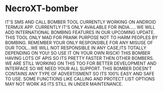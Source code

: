 # NecroXT-bomber

IT'S SMS AND CALL BOMBER TOOL CURRENTLY WORKING ON ANDROID TERMUX APP.
CURRENTLY IT'S ONLY AVAILABLE FOR INDIA..... WE WILL ADD INTERNATIONAL BOMBING FEATURES IN OUR UPCOMING UPDATE.
THIS TOOL ONLY MAD FOR PRANK PURPOSE NOT TO HARM PEOPLES BY BOMBING.
REMEMBER YOUR ONLY RESPONSIBLE FOR ANY MISUSE OF OUR TOOL...WE WILL NOT RESPONSIBLE IN ANY CASE,ITS TOTALLY DEPENDING ON YOU!
SO USE IT ON YOUR OWN RISCK!
THIS BOMBER HAVING LOTS OF APIS SO ITS PRETTY FASTER THEN OTHER BOMBERS.
WE ARE STILL WORKING ON THIS TOO FOR BETTER DEVELOPMENT AND INTERFACE SO WE NEED YOUR ALL SUPPORT.
THIS BOMBER DOESN'T CONTAINS ANY TYPE OF ADVERTISMENT SO ITS 100% EASY AND SAFE TO USE.
SOME FUNCTIONS LIKE CALLING AND PROTECT LIST OPTIONS MAY NOT WORK AS ITS STILL IN UNDER MAINTENANCE.

